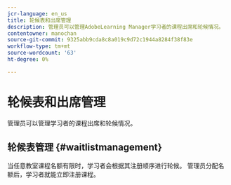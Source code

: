 ```yaml
---
jcr-language: en_us
title: 轮候表和出席管理
description: 管理员可以管理AdobeLearning Manager学习者的课程出席和轮候情况。
contentowner: manochan
source-git-commit: 9325abb9cda8c8a019c9d72c1944a8284f38f83e
workflow-type: tm+mt
source-wordcount: '63'
ht-degree: 0%

---
```




# 轮候表和出席管理

管理员可以管理学习者的课程出席和轮候情况。

## 轮候表管理 {#waitlistmanagement}

当任意教室课程名额有限时，学习者会根据其注册顺序进行轮候。 管理员分配名额后，学习者就能立即注册课程。
